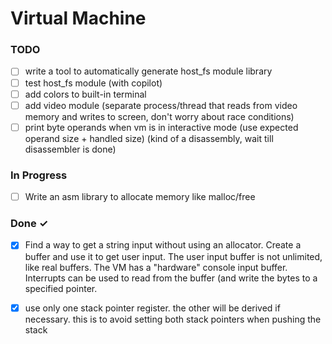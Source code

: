 # Virtual Machine

### TODO

- [ ] write a tool to automatically generate host_fs module library  
- [ ] test host_fs module (with copilot)  
- [ ] add colors to built-in terminal  
- [ ] add video module (separate process/thread that reads from video memory and writes to screen, don't worry about race conditions)  
- [ ] print byte operands when vm is in interactive mode (use expected operand size + handled size) (kind of a disassembly, wait till disassembler is done)  

### In Progress

- [ ] Write an asm library to allocate memory like malloc/free  

### Done ✓

- [x] Find a way to get a string input without using an allocator. Create a buffer and use it to get user input. The user input buffer is not unlimited, like real buffers. The VM has a "hardware" console input buffer. Interrupts can be used to read from the buffer (and write the bytes to a specified pointer.  
- [x] use only one stack pointer register. the other will be derived if necessary. this is to avoid setting both stack pointers when pushing the stack  

